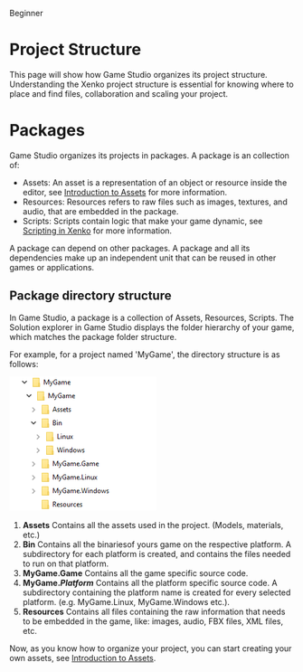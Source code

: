 <span class="label label-doc-level">Beginner</span>

# Project Structure

This page will show how Game Studio organizes its project structure. Understanding the Xenko project structure is essential for knowing where to place and find files, collaboration and scaling your project.

# Packages

Game Studio organizes its projects in packages. A package is an collection of:

* Assets: An asset is a representation of an object or resource inside the editor, see [Introduction to Assets](introduction-to-assets.md) for more information.
* Resources: Resources refers to raw files such as images, textures, and audio, that are embedded in the package.
* Scripts: Scripts contain logic that make your game dynamic, see [Scripting in Xenko](scripting-in-xenko.md) for more information.

A package can depend on other packages. A package and all its dependencies make up an independent unit that can be reused in other games or applications.

## Package directory structure

In Game Studio, a package is a collection of Assets, Resources, Scripts. The Solution explorer in Game Studio displays the folder hierarchy of your game, which matches the package folder structure.

For example, for a project named 'MyGame', the directory structure is as follows:

![Xenko Sample Directory Structure](media/sample-project-directory-structure.png)

1. **Assets** Contains all the assets used in the project. (Models, materials, etc.)
2. **Bin** Contains all the binariesof yours game on the respective platform. A subdirectory for each platform is created, and contains the files needed to run on that platform.
3. **MyGame.Game** Contains all the game specific source code.
4. **MyGame._Platform_** Contains all the platform specific source code. A subdirectory containing the platform name is created for every selected platform. (e.g. MyGame.Linux, MyGame.Windows etc.).
5. **Resources** Contains all files containing the raw information that needs to be embedded in the game, like: images, audio, FBX files, XML files, etc.

Now, as you know how to organize your project, you can start creating your own assets, see [Introduction to Assets](introduction-to-assets.md).
